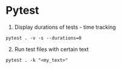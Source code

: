 # Pytest

1. Display durations of tests - time tracking

```pytest . -v -s --durations=0```

2. Run test files with certain text

```pytest . -k "<my_text>"```